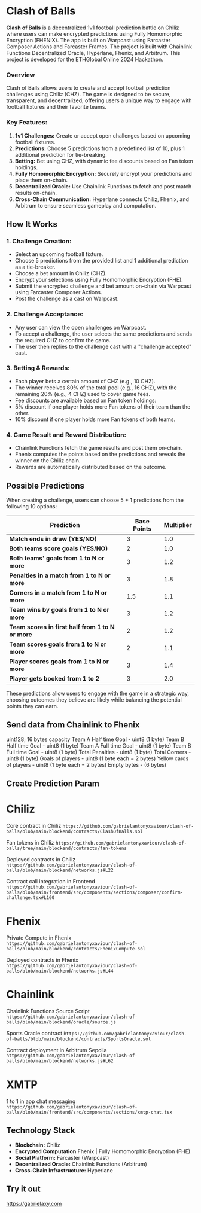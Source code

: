# Clash of Balls

**Clash of Balls** is a decentralized 1v1 football prediction battle on Chiliz where users can make encrypted predictions using Fully Homomorphic Encryption (FHENIX). The app is built on Warpcast using Farcaster Composer Actions and Farcaster Frames. The project is built with Chainlink Functions Decentralized Oracle, Hyperlane, Fhenix, and Arbitrum. This project is developed for the ETHGlobal Online 2024 Hackathon.

### Overview

Clash of Balls allows users to create and accept football prediction challenges using Chiliz (CHZ). The game is designed to be secure, transparent, and decentralized, offering users a unique way to engage with football fixtures and their favorite teams.

### Key Features:

1. **1v1 Challenges:** Create or accept open challenges based on upcoming football fixtures.
2. **Predictions:** Choose 5 predictions from a predefined list of 10, plus 1 additional prediction for tie-breaking.
3. **Betting:** Bet using CHZ, with dynamic fee discounts based on Fan token holdings.
4. **Fully Homomorphic Encryption:** Securely encrypt your predictions and place them on-chain.
5. **Decentralized Oracle:** Use Chainlink Functions to fetch and post match results on-chain.
6. **Cross-Chain Communication:** Hyperlane connects Chiliz, Fhenix, and Arbitrum to ensure seamless gameplay and computation.

## How It Works

### 1. Challenge Creation:

- Select an upcoming football fixture.
- Choose 5 predictions from the provided list and 1 additional prediction as a tie-breaker.
- Choose a bet amount in Chiliz (CHZ).
- Encrypt your selections using Fully Homomorphic Encryption (FHE).
- Submit the encrypted challenge and bet amount on-chain via Warpcast using Farcaster Composer Actions.
- Post the challenge as a cast on Warpcast.

### 2. Challenge Acceptance:

- Any user can view the open challenges on Warpcast.
- To accept a challenge, the user selects the same predictions and sends the required CHZ to confirm the game.
- The user then replies to the challenge cast with a "challenge accepted" cast.

### 3. Betting & Rewards:

- Each player bets a certain amount of CHZ (e.g., 10 CHZ).
- The winner receives 80% of the total pool (e.g., 16 CHZ), with the remaining 20% (e.g., 4 CHZ) used to cover game fees.
- Fee discounts are available based on Fan token holdings:
- 5% discount if one player holds more Fan tokens of their team than the other.
- 10% discount if one player holds more Fan tokens of both teams.

### 4. Game Result and Reward Distribution:

- Chainlink Functions fetch the game results and post them on-chain.
- Fhenix computes the points based on the predictions and reveals the winner on the Chiliz chain.
- Rewards are automatically distributed based on the outcome.

## Possible Predictions

When creating a challenge, users can choose 5 + 1 predictions from the following 10 options:

| **Prediction**                                    | **Base Points** | **Multiplier** |
| ------------------------------------------------- | --------------- | -------------- |
| **Match ends in draw (YES/NO)**                   | 3               | 1.0            |
| **Both teams score goals (YES/NO)**               | 2               | 1.0            |
| **Both teams' goals from 1 to N or more**         | 3               | 1.2            |
| **Penalties in a match from 1 to N or more**      | 3               | 1.8            |
| **Corners in a match from 1 to N or more**        | 1.5             | 1.1            |
| **Team wins by goals from 1 to N or more**        | 3               | 1.2            |
| **Team scores in first half from 1 to N or more** | 2               | 1.2            |
| **Team scores goals from 1 to N or more**         | 2               | 1.1            |
| **Player scores goals from 1 to N or more**       | 3               | 1.4            |
| **Player gets booked from 1 to 2**                | 3               | 2.0            |

These predictions allow users to engage with the game in a strategic way, choosing outcomes they believe are likely while balancing the potential points they can earn.

## Send data from Chainlink to Fhenix

uint128; 16 bytes capacity
Team A Half time Goal - uint8 (1 byte)
Team B Half time Goal - uint8 (1 byte)
Team A Full time Goal - uint8 (1 byte)
Team B Full time Goal - uint8 (1 byte)
Total Penalties - uint8 (1 byte)
Total Corners - uint8 (1 byte)
Goals of players - uint8 (1 byte each = 2 bytes)
Yellow cards of players - uint8 (1 byte each = 2 bytes)
Empty bytes - (6 bytes)

## Create Prediction Param

# Chiliz

Core contract in Chiliz
`https://github.com/gabrielantonyxaviour/clash-of-balls/blob/main/blockend/contracts/ClashOfBalls.sol`

Fan tokens in Chiliz
`https://github.com/gabrielantonyxaviour/clash-of-balls/tree/main/blockend/contracts/fan-tokens`

Deployed contracts in Chiliz
`https://github.com/gabrielantonyxaviour/clash-of-balls/blob/main/blockend/networks.js#L22`

Contract call integration in Frontend
`https://github.com/gabrielantonyxaviour/clash-of-balls/blob/main/frontend/src/components/sections/composer/confirm-challenge.tsx#L160`

# Fhenix

Private Compute in Fhenix
`https://github.com/gabrielantonyxaviour/clash-of-balls/blob/main/blockend/contracts/FhenixCompute.sol`

Deployed contracts in Fhenix
`https://github.com/gabrielantonyxaviour/clash-of-balls/blob/main/blockend/networks.js#L44`

# Chainlink

Chainlink Functions Source Script
`https://github.com/gabrielantonyxaviour/clash-of-balls/blob/main/blockend/oracle/source.js`

Sports Oracle contract
`https://github.com/gabrielantonyxaviour/clash-of-balls/blob/main/blockend/contracts/SportsOracle.sol`

Contract deployment in Arbitrum Sepolia
`https://github.com/gabrielantonyxaviour/clash-of-balls/blob/main/blockend/networks.js#L62`

# XMTP

1 to 1 in app chat messaging 
`https://github.com/gabrielantonyxaviour/clash-of-balls/blob/main/frontend/src/components/sections/xmtp-chat.tsx`

## Technology Stack

- **Blockchain:** Chiliz
- **Encrypted Computation** Fhenix | Fully Homomorphic Encryption (FHE)
- **Social Platform:** Farcaster (Warpcast)
- **Decentralized Oracle:** Chainlink Functions (Arbitrum)
- **Cross-Chain Infrastructure:** Hyperlane

## Try it out

https://gabrielaxy.com
